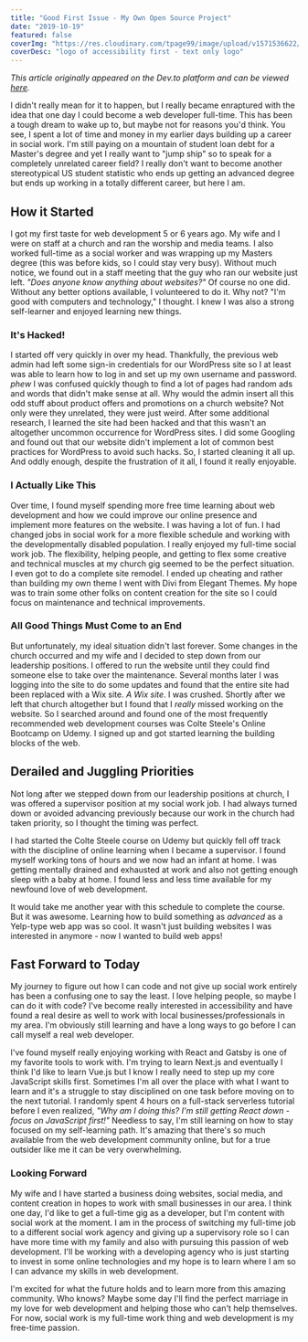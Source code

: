 ```yaml
---
title: "Good First Issue - My Own Open Source Project"
date: "2019-10-19"
featured: false
coverImg: "https://res.cloudinary.com/tpage99/image/upload/v1571536622/a11y-first/A11y_First.png"
coverDesc: "logo of accessibility first - text only logo"
---
```


_This article originally appeared on the Dev.to platform and can be viewed [here](https://dev.to/taylorpage71/trying-to-find-balance-in-change-3bjn)._

I didn't really mean for it to happen, but I really became enraptured with the idea that one day I could become a web developer full-time. This has been a tough dream to wake up to, but maybe not for reasons you'd think. You see, I spent a lot of time and money in my earlier days building up a career in social work. I'm still paying on a mountain of student loan debt for a Master's degree and yet I really want to "jump ship" so to speak for a completely unrelated career field? I really don't want to become another stereotypical US student statistic who ends up getting an advanced degree but ends up working in a totally different career, but here I am.  

## How it Started

I got my first taste for web development 5 or 6 years ago. My wife and I were on staff at a church and ran the worship and media teams. I also worked full-time as a social worker and was wrapping up my Masters degree (this was before kids, so I could stay very busy). Without much notice, we found out in a staff meeting that the guy who ran our website just left. *"Does anyone know anything about websites?"* Of course no one did. Without any better options available, I volunteered to do it. Why not? "I'm good with computers and technology," I thought. I knew I was also a strong self-learner and enjoyed learning new things. 

### It's Hacked!

I started off very quickly in over my head. Thankfully, the previous web admin had left some sign-in credentials for our WordPress site so I at least was able to learn how to log in and set up my own username and password. *phew* I was confused quickly though to find a lot of pages had random ads and words that didn't make sense at all. Why would the admin insert all this odd stuff about product offers and promotions on a church website? Not only were they unrelated, they were just weird. After some additional research, I learned the site had been hacked and that this wasn't an altogether uncommon occurrence for WordPress sites. I did some Googling and found out that our website didn't implement a lot of common best practices for WordPress to avoid such hacks. So, I started cleaning it all up. And oddly enough, despite the frustration of it all, I found it really enjoyable. 

### I Actually Like This

Over time, I found myself spending more free time learning about web development and how we could improve our online presence and implement more features on the website. I was having a lot of fun. I had changed jobs in social work for a more flexible schedule and working with the developmentally disabled population. I really enjoyed my full-time social work job. The flexibility, helping people, and getting to flex some creative and technical muscles at my church gig seemed to be the perfect situation. I even got to do a complete site remodel. I ended up cheating and rather than building my own theme I went with Divi from Elegant Themes. My hope was to train some other folks on content creation for the site so I could focus on maintenance and technical improvements. 

### All Good Things Must Come to an End

But unfortunately, my ideal situation didn't last forever. Some changes in the church occurred and my wife and I decided to step down from our leadership positions. I offered to run the website until they could find someone else to take over the maintenance. Several months later I was logging into the site to do some updates and found that the entire site had been replaced with a Wix site. *A Wix site*. I was crushed. Shortly after we left that church altogether but I found that I *_really_* missed working on the website. So I searched around and found one of the most frequently recommended web development courses was Colte Steele's Online Bootcamp on Udemy. I signed up and got started learning the building blocks of the web. 

## Derailed and Juggling Priorities

Not long after we stepped down from our leadership positions at church, I was offered a supervisor position at my social work job. I had always turned down or avoided advancing previously because our work in the church had taken priority, so I thought the timing was perfect. 

I had started the Colte Steele course on Udemy but quickly fell off track with the discipline of online learning when I became a supervisor. I found myself working tons of hours and we now had an infant at home. I was getting mentally drained and exhausted at work and also not getting enough sleep with a baby at home. I found less and less time available for my newfound love of web development. 

It would take me another year with this schedule to complete the course. But it was awesome. Learning how to build something as *advanced* as a Yelp-type web app was so cool. It wasn't just building websites I was interested in anymore - now I wanted to build web apps! 

## Fast Forward to Today

My journey to figure out how I can code and not give up social work entirely has been a confusing one to say the least. I love helping people, so maybe I can do it with code? I've become really interested in accessibility and have found a real desire as well to work with local businesses/professionals in my area. I'm obviously still learning and have a long ways to go before I can call myself a real web developer. 

I've found myself really enjoying working with React and Gatsby is one of my favorite tools to work with. I'm trying to learn Next.js and eventually I think I'd like to learn Vue.js but I know I really need to step up my core JavaScript skills first. Sometimes I'm all over the place with what I want to learn and it's a struggle to stay disciplined on one task before moving on to the next tutorial. I randomly spent 4 hours on a full-stack serverless tutorial before I even realized, *"Why am I doing this? I'm still getting React down - focus on JavaScript first!"* Needless to say, I'm still learning on how to stay focused on my self-learning path. It's amazing that there's so much available from the web development community online, but for a true outsider like me it can be very overwhelming. 

### Looking Forward

My wife and I have started a business doing websites, social media, and content creation in hopes to work with small businesses in our area. I think one day, I'd like to get a full-time gig as a developer, but I'm content with social work at the moment. I am in the process of switching my full-time job to a different social work agency and giving up a supervisory role so I can have more time with my family and also with pursuing this passion of web development. I'll be working with a developing agency who is just starting to invest in some online technologies and my hope is to learn where I am so I can advance my skills in web development. 

I'm excited for what the future holds and to learn more from this amazing community. Who knows? Maybe some day I'll find the perfect marriage in my love for web development and helping those who can't help themselves. For now, social work is my full-time work thing and web development is my free-time passion. 
